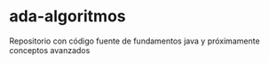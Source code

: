 # ada-algoritmos
Repositorio con código fuente de fundamentos java y próximamente conceptos avanzados
